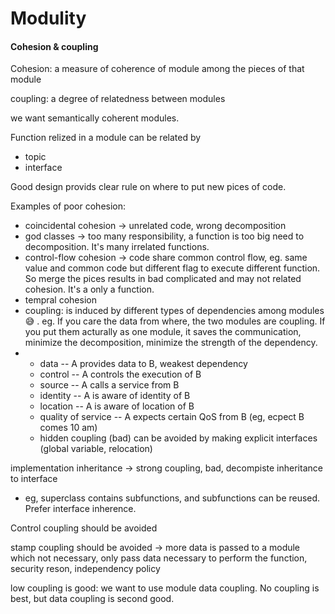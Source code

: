 # Modulity

#### Cohesion & coupling

Cohesion: a measure of coherence of module among the pieces of that module

coupling: a degree of relatedness between modules

we want semantically coherent modules.

Function relized in a module can be related by 

* topic
* interface

Good design provids clear rule on where to put new pices of code.

Examples of poor cohesion:

* coincidental cohesion -&gt; unrelated code, wrong decomposition
* god classes -&gt; too many responsibility, a function is too big need to decomposition. It's many irrelated functions.
* control-flow cohesion -&gt; code share common control flow, eg. same value and common code but different flag to execute different function. So merge the pices results in bad complicated and may not related cohesion. It's a only a function.
* tempral cohesion
* coupling: is induced by different types of dependencies among modules 😅 . eg. If you care the data from where, the two modules are coupling. If you put them acturally as one module, it saves the communication, minimize the decomposition, minimize the strength of the dependency.
* * data -- A provides data to B, weakest dependency
  * control -- A controls the execution of B
  * source -- A calls a service from B
  * identity -- A is aware of identity of B
  * location -- A is aware of location of B
  * quality of service -- A expects certain QoS from B \(eg, ecpect B comes 10 am\)
  * hidden coupling \(bad\) can be avoided by making explicit interfaces \(global variable, relocation\)

implementation inheritance -&gt; strong coupling, bad, decompiste inheritance to interface

* eg, superclass contains subfunctions, and subfunctions can be reused. Prefer interface inherence.

Control coupling should be avoided

stamp coupling should be avoided -&gt; more data is passed to a module which not necessary, only pass data necessary to perform the function, security reson, independency policy

low coupling is good: we want to use module data coupling. No coupling is best, but data coupling is second good.





